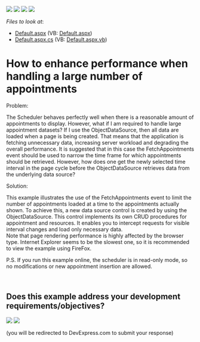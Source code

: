 <!-- default badges list -->
![](https://img.shields.io/endpoint?url=https://codecentral.devexpress.com/api/v1/VersionRange/128546743/13.1.4%2B)
[![](https://img.shields.io/badge/Open_in_DevExpress_Support_Center-FF7200?style=flat-square&logo=DevExpress&logoColor=white)](https://supportcenter.devexpress.com/ticket/details/E489)
[![](https://img.shields.io/badge/📖_How_to_use_DevExpress_Examples-e9f6fc?style=flat-square)](https://docs.devexpress.com/GeneralInformation/403183)
[![](https://img.shields.io/badge/💬_Leave_Feedback-feecdd?style=flat-square)](#does-this-example-address-your-development-requirementsobjectives)
<!-- default badges end -->
<!-- default file list -->
*Files to look at*:

* [Default.aspx](./CS/Default.aspx) (VB: [Default.aspx](./VB/Default.aspx))
* [Default.aspx.cs](./CS/Default.aspx.cs) (VB: [Default.aspx.vb](./VB/Default.aspx.vb))
<!-- default file list end -->
# How to enhance performance when handling a large number of appointments


<p>Problem:</p><p>The Scheduler behaves perfectly well when there is a reasonable amount of appointments to display. However, what if I am required to handle large appointment datasets? If I use the ObjectDataSource, then all data are loaded when a page is being created. That means that the application is fetching unnecessary data, increasing server workload and degrading the overall performance. It is suggested that in this case the FetchAppointments event should be used to narrow the time frame for which appointments should be retrieved. However, how does one get the newly selected time interval in the page cycle before the ObjectDataSource retrieves data from the underlying data source?</p><p>Solution:</p><p>This example illustrates the use of the FetchAppointments event to limit the number of appointments loaded at a time to the appointments actually shown. To achieve this, a new data source control is created by using the ObjectDataSource. This control implements its own CRUD procedures for appointment and resources. It enables you to intercept requests for visible interval changes and load only necessary data.<br />
Note that page rendering performance is highly affected by the browser type. Internet Explorer seems to be the slowest one, so it is recommended to view the example using FireFox.</p><p>P.S. If you run this example online, the scheduler is in read-only mode, so no modifications or new appointment insertion are allowed.</p>

<br/>


<!-- feedback -->
## Does this example address your development requirements/objectives?

[<img src="https://www.devexpress.com/support/examples/i/yes-button.svg"/>](https://www.devexpress.com/support/examples/survey.xml?utm_source=github&utm_campaign=asp-net-web-forms-scheduler-fetchappointments-event&~~~was_helpful=yes) [<img src="https://www.devexpress.com/support/examples/i/no-button.svg"/>](https://www.devexpress.com/support/examples/survey.xml?utm_source=github&utm_campaign=asp-net-web-forms-scheduler-fetchappointments-event&~~~was_helpful=no)

(you will be redirected to DevExpress.com to submit your response)
<!-- feedback end -->
